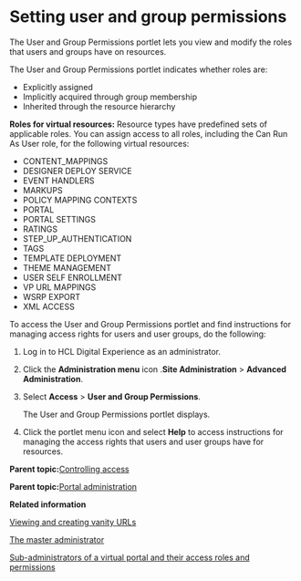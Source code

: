 # Setting user and group permissions 

The User and Group Permissions portlet lets you view and modify the roles that users and groups have on resources.

The User and Group Permissions portlet indicates whether roles are:

-   Explicitly assigned
-   Implicitly acquired through group membership
-   Inherited through the resource hierarchy

**Roles for virtual resources:** Resource types have predefined sets of applicable roles. You can assign access to all roles, including the Can Run As User role, for the following virtual resources:

-   CONTENT\_MAPPINGS
-   DESIGNER DEPLOY SERVICE
-   EVENT HANDLERS
-   MARKUPS
-   POLICY MAPPING CONTEXTS
-   PORTAL
-   PORTAL SETTINGS
-   RATINGS
-   STEP\_UP\_AUTHENTICATION
-   TAGS
-   TEMPLATE DEPLOYMENT
-   THEME MANAGEMENT
-   USER SELF ENROLLMENT
-   VP URL MAPPINGS
-   WSRP EXPORT
-   XML ACCESS

To access the User and Group Permissions portlet and find instructions for managing access rights for users and user groups, do the following:

1.  Log in to HCL Digital Experience as an administrator.

2.  Click the **Administration menu** icon .**Site Administration** \> **Advanced Administration**.

3.  Select **Access** \> **User and Group Permissions**.

    The User and Group Permissions portlet displays.

4.  Click the portlet menu icon and select **Help** to access instructions for managing the access rights that users and user groups have for resources.


**Parent topic:**[Controlling access](../admin-system/control_access.md)

**Parent topic:**[Portal administration ](../practitioner_studio/administration.md)

**Related information**  


[Viewing and creating vanity URLs ](../wcm/van_url_create.md)

[The master administrator ](../admin-system/advppln_roles_mastr_adm.md)

[Sub-administrators of a virtual portal and their access roles and permissions](../admin-system/advppln_roles_subadm.md)

